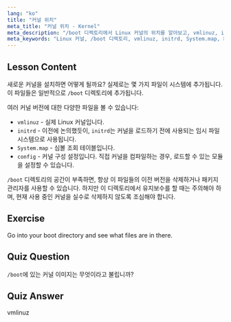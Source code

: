 ```yaml
---
lang: "ko"
title: "커널 위치"
meta_title: "커널 위치 - Kernel"
meta_description: "/boot 디렉토리에서 Linux 커널의 위치를 알아보고, vmlinuz, initrd, System.map 을 이해합니다. 커널 파일을 탐색하고 공간을 효과적으로 관리합니다."
meta_keywords: "Linux 커널, /boot 디렉토리, vmlinuz, initrd, System.map, Linux 초보자, 커널 튜토리얼, Linux 가이드"
---
```


## Lesson Content

새로운 커널을 설치하면 어떻게 될까요? 실제로는 몇 가지 파일이 시스템에 추가됩니다. 이 파일들은 일반적으로 `/boot` 디렉토리에 추가됩니다.

여러 커널 버전에 대한 다양한 파일을 볼 수 있습니다:

- `vmlinuz` - 실제 Linux 커널입니다.
- `initrd` - 이전에 논의했듯이, `initrd`는 커널을 로드하기 전에 사용되는 임시 파일 시스템으로 사용됩니다.
- `System.map` - 심볼 조회 테이블입니다.
- `config` - 커널 구성 설정입니다. 직접 커널을 컴파일하는 경우, 로드할 수 있는 모듈을 설정할 수 있습니다.

`/boot` 디렉토리의 공간이 부족하면, 항상 이 파일들의 이전 버전을 삭제하거나 패키지 관리자를 사용할 수 있습니다. 하지만 이 디렉토리에서 유지보수를 할 때는 주의해야 하며, 현재 사용 중인 커널을 실수로 삭제하지 않도록 조심해야 합니다.

## Exercise

Go into your boot directory and see what files are in there.

## Quiz Question

`/boot`에 있는 커널 이미지는 무엇이라고 불립니까?

## Quiz Answer

vmlinuz
